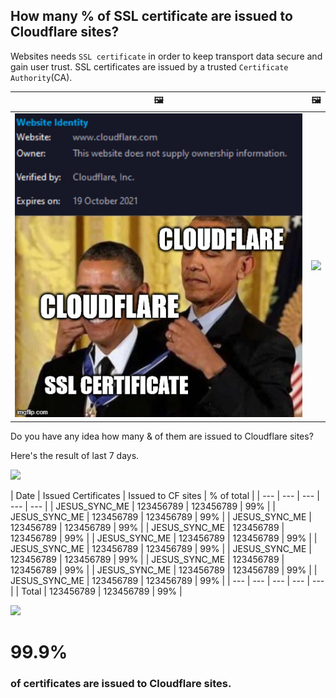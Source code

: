 ## How many % of SSL certificate are issued to Cloudflare sites?


Websites needs `SSL certificate` in order to keep transport data secure and gain user trust.
SSL certificates are issued by a trusted `Certificate Authority`(CA).

| 🖼 | 🖼 |
| --- | --- |
| ![](../../image/meme/cloudflare_selfsign.jpg) | ![](../../image/meme/iminurtls.jpg) |

Do you have any idea how many & of them are issued to Cloudflare sites?

Here's the result of last 7 days.

![](DO_NOT_EDIT_ME_START)

| Date | Issued Certificates | Issued to CF sites | % of total |
| --- | --- | --- | --- | --- |
| JESUS_SYNC_ME | 123456789 | 123456789 | 99% |
| JESUS_SYNC_ME | 123456789 | 123456789 | 99% |
| JESUS_SYNC_ME | 123456789 | 123456789 | 99% |
| JESUS_SYNC_ME | 123456789 | 123456789 | 99% |
| JESUS_SYNC_ME | 123456789 | 123456789 | 99% |
| JESUS_SYNC_ME | 123456789 | 123456789 | 99% |
| JESUS_SYNC_ME | 123456789 | 123456789 | 99% |
| JESUS_SYNC_ME | 123456789 | 123456789 | 99% |
| JESUS_SYNC_ME | 123456789 | 123456789 | 99% |
| JESUS_SYNC_ME | 123456789 | 123456789 | 99% |
| --- | --- | --- | --- | --- |
| Total | 123456789 | 123456789 | 99% |

![](DO_NOT_EDIT_ME_END)


# 99.9%
### of certificates are issued to Cloudflare sites.
